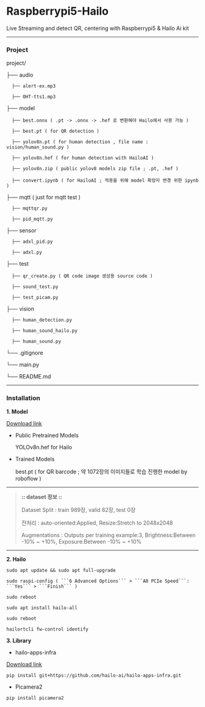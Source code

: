# Raspberrypi5-Hailo
Live Streaming and detect QR, centering with Raspberrypi5 &amp; Hailo Ai kit

---

### Project


project/


├── audio


      ├── alert-ex.mp3

      ├── OHT-tts1.mp3


├── model


      ├── best.onnx ( .pt -> .onnx -> .hef 로 변환해야 Hailo에서 사용 가능 )

      ├── best.pt ( for QR detection )

      ├── yolov8n.pt ( for human detection , file name : vision/human_sound.py )

      ├── yolov8n.hef ( for human detection with HailoAI )

      ├── yolov8n.zip ( public yolov8 models zip file ; .pt, .hef )

      ├── convert.ipynb ( for HailoAI ; 적용을 위해 model 확장자 변경 위한 ipynb )


├── mqtt  ( just for mqtt test )


      ├── mqttqr.py

      ├── pid_mqtt.py


├── sensor


      ├── adxl_pid.py

      ├── adxl.py


├── test


      ├── qr_create.py ( QR code image 생성용 source code )

      ├── sound_test.py

      ├── test_picam.py


├── vision

      ├── human_detection.py

      ├── human_sound_hailo.py

      ├── human_sound.py


└── .gitignore

└── main.py

└── README.md


---

### Installation

**1. Model**

[Download link](https://github.com/hailo-ai/hailo_model_zoo/blob/db0d735604d4b1f2d5ed1bdfa527a7fd1ad192c2/docs/public_models/HAILO8/HAILO8_object_detection.rst#L629)


- Public Pretrained Models


    YOLOv8n.hef for Hailo


- Trained Models


    best.pt ( for QR barcode ; 약 1072장의 이미지들로 학습 진행한 model by roboflow )


---


>**:: dataset 정보 ::**
>
>
>Dataset Split : train 989장, valid 82장, test 0장
>
>
>전처리 : auto-oriented:Applied, Resize:Stretch to 2048x2048
>
>
>Augmentations : Outputs per training example:3, Brightness:Between -10% ~ +10%, Exposure:Between -10% ~ +10%
>
>


---


**2. Hailo**
```
sudo apt update && sudo apt full-upgrade
```

```
sudo raspi-config ( ```6 Advanced Options``` > ```A8 PCIe Speed```: ```Yes``` > ```Finish``` )
```

```
sudo reboot
```

```
sudo apt install hailo-all
```

```
sudo reboot
```

```
hailortcli fw-control identify
```


**3. Library**

- hailo-apps-infra

[Download link](https://github.com/hailo-ai/hailo-apps-infra)

```
pip install git+https://github.com/hailo-ai/hailo-apps-infra.git
```


- Picamera2

```
pip install picamera2
```
